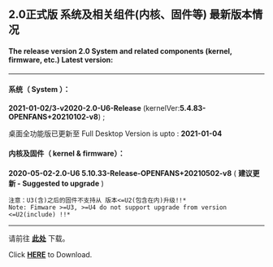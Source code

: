 ## 2.0正式版 系统及相关组件(内核、固件等) 最新版本情况

#### The release version 2.0 System and related components (kernel, firmware, etc.) Latest version:

---

#### 系统（ System ）：

**2021-01-02/3-v2020-2.0-U6-Release** (kernelVer:**5.4.83-OPENFANS+20210102-v8**) ;

桌面全功能版已更新至 Full Desktop Version is upto : **2021-01-04**

#### 内核及固件（ kernel & firmware）：

**2020-05-02-2.0-U6 5.10.33-Release-OPENFANS+20210502-v8** ( **建议更新 - Suggested to upgrade** )

```
注意：U3(含)之后的固件不支持从 版本<=U2(包含在内)升级!!*
Note: Fimware >=U3, >=U4 do not support upgrade from version <=U2(include) !!*
```
----

请前往 **[此处](./README_zh.md#6%E4%B8%8B%E8%BD%BD%E5%9C%B0%E5%9D%80)** 下载。

Click **[HERE](./README.md#6-download-links)** to Download.
